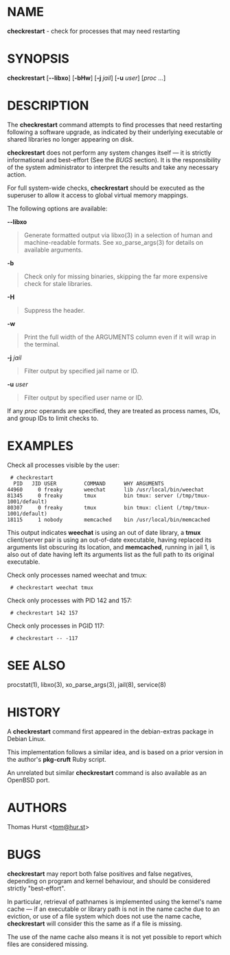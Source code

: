 # NAME

**checkrestart** - check for processes that may need restarting

# SYNOPSIS

**checkrestart** \[**--libxo**] \[**-bHw**] \[**-j**&nbsp;*jail*] \[**-u**&nbsp;*user*] \[*proc&nbsp;...*]

# DESCRIPTION

The **checkrestart** command attempts to find processes that need restarting following a software upgrade, as indicated by their underlying executable or shared libraries no longer appearing on disk.

**checkrestart** does not perform any system changes itself &#8212; it is strictly informational and best-effort (See the *BUGS* section). It is the responsibility of the system administrator to interpret the results and take any necessary action.

For full system-wide checks, **checkrestart** should be executed as the superuser to allow it access to global virtual memory mappings.

The following options are available:

**--libxo**

> Generate formatted output via libxo(3) in a selection of human and machine-readable formats.
> See xo\_parse\_args(3) for details on available arguments.

**-b**

> Check only for missing binaries, skipping the far more expensive check for stale libraries.

**-H**

> Suppress the header.

**-w**

> Print the full width of the ARGUMENTS column even if it will wrap in the terminal.

**-j** *jail*

> Filter output by specified jail name or ID.

**-u** *user*

> Filter output by specified user name or ID.

If any *proc* operands are specified, they are treated as process names, IDs, and group IDs to limit checks to.

# EXAMPLES

Check all processes visible by the user:

	 # checkrestart
	  PID   JID USER         COMMAND      WHY ARGUMENTS
	44960     0 freaky       weechat      lib /usr/local/bin/weechat
	81345     0 freaky       tmux         bin tmux: server (/tmp/tmux-1001/default)
	80307     0 freaky       tmux         bin tmux: client (/tmp/tmux-1001/default)
	18115     1 nobody       memcached    bin /usr/local/bin/memcached

This output indicates **weechat** is using an out of date library, a **tmux** client/server pair is using an out-of-date executable, having replaced its arguments list obscuring its location, and **memcached**, running in jail 1, is also out of date having left its arguments list as the full path to its original executable.

Check only processes named weechat and tmux:

	 # checkrestart weechat tmux

Check only processes with PID 142 and 157:

	 # checkrestart 142 157

Check only processes in PGID 117:

	 # checkrestart -- -117

# SEE ALSO

procstat(1), libxo(3), xo\_parse\_args(3), jail(8), service(8)

# HISTORY

A **checkrestart** command first appeared in the debian-extras package in Debian Linux.

This implementation follows a similar idea, and is based on a prior version in the author's **pkg-cruft** Ruby script.

An unrelated but similar **checkrestart** command is also available as an OpenBSD port.

# AUTHORS

Thomas Hurst &lt;tom@hur.st&gt;

# BUGS

**checkrestart** may report both false positives and false negatives, depending on program and kernel behaviour, and should be considered strictly "best-effort".

In particular, retrieval of pathnames is implemented using the kernel's name cache &#8212; if an executable or library path is not in the name cache due to an eviction, or use of a file system which does not use the name cache, **checkrestart** will consider this the same as if a file is missing.

The use of the name cache also means it is not yet possible to report which files are considered missing.
